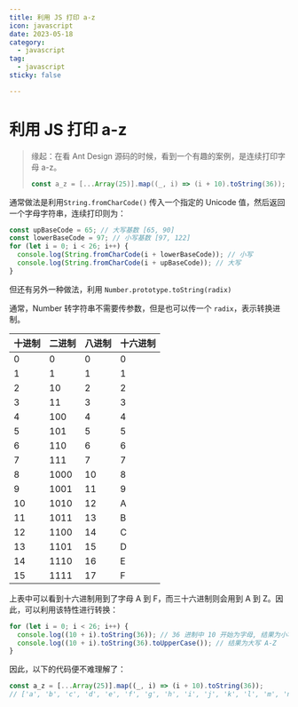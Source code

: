 ```yaml
---
title: 利用 JS 打印 a-z
icon: javascript
date: 2023-05-18
category:
  - javascript
tag:
  - javascript
sticky: false

---
```


# 利用 JS 打印 a-z

> 缘起：在看 Ant Design 源码的时候，看到一个有趣的案例，是连续打印字母 a-z。
>
> ```js
> const a_z = [...Array(25)].map((_, i) => (i + 10).toString(36));
> ```

通常做法是利用`String.fromCharCode()` 传入一个指定的 Unicode 值，然后返回一个字母字符串，连续打印则为：

```js
const upBaseCode = 65; // 大写基数 [65, 90]
const lowerBaseCode = 97; // 小写基数 [97, 122]
for (let i = 0; i < 26; i++) {
  console.log(String.fromCharCode(i + lowerBaseCode)); // 小写
  console.log(String.fromCharCode(i + upBaseCode)); // 大写
}
```

但还有另外一种做法，利用 `Number.prototype.toString(radix)`

通常，Number 转字符串不需要传参数，但是也可以传一个 `radix`，表示转换进制。

| 十进制 | 二进制 | 八进制 | 十六进制 |
| ------ | ------ | ------ | -------- |
| 0      | 0      | 0      | 0        |
| 1      | 1      | 1      | 1        |
| 2      | 10     | 2      | 2        |
| 3      | 11     | 3      | 3        |
| 4      | 100    | 4      | 4        |
| 5      | 101    | 5      | 5        |
| 6      | 110    | 6      | 6        |
| 7      | 111    | 7      | 7        |
| 8      | 1000   | 10     | 8        |
| 9      | 1001   | 11     | 9        |
| 10     | 1010   | 12     | A        |
| 11     | 1011   | 13     | B        |
| 12     | 1100   | 14     | C        |
| 13     | 1101   | 15     | D        |
| 14     | 1110   | 16     | E        |
| 15     | 1111   | 17     | F        |

上表中可以看到十六进制用到了字母 A 到 F，而三十六进制则会用到 A 到 Z。因此，可以利用该特性进行转换：

```js
for (let i = 0; i < 26; i++) {
  console.log((10 + i).toString(36)); // 36 进制中 10 开始为字母, 结果为小写 a-z
  console.log((10 + i).toString(36).toUpperCase()); // 结果为大写 A-Z
}
```

因此，以下的代码便不难理解了：

```js
const a_z = [...Array(25)].map((_, i) => (i + 10).toString(36));
// ['a', 'b', 'c', 'd', 'e', 'f', 'g', 'h', 'i', 'j', 'k', 'l', 'm', 'n', 'o', 'p', 'q', 'r', 's', 't', 'u', 'v', 'w', 'x', 'y']
```
